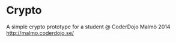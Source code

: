 # Crypto
A simple crypto prototype for a student @ CoderDojo Malmö 2014
<br>
http://malmo.coderdojo.se/
